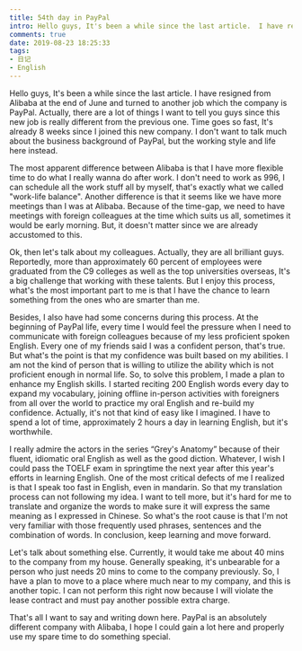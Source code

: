 ```yaml
---
title: 54th day in PayPal
intro: Hello guys, It's been a while since the last article.  I have resigned from Alibaba at the end of June and turned to another job which the company is PayPal. Actually, there are a lot of things I want to tell you guys since this new job is really different from the previous one. Time goes so fast, It's already 8 weeks since I joined this new company.  I don't want to talk much about the business background of PayPal, but the working style and life here instead.  
comments: true
date: 2019-08-23 18:25:33
tags:
- 日记
- English
---
```


Hello guys, It's been a while since the last article. I have resigned from Alibaba at the end of June and turned to another job which the company is PayPal. Actually, there are a lot of things I want to tell you guys since this new job is really different from the previous one. Time goes so fast, It's already 8 weeks since I joined this new company. I don't want to talk much about the business background of PayPal, but the working style and life here instead.  

The most apparent difference between Alibaba is that I have more flexible time to do what I really wanna do after work. I don't need to work as 996, I can schedule all the work stuff all by myself, that's exactly what we called "work-life balance". Another difference is that it seems like we have more meetings than I was at Alibaba. Because of the time-gap, we need to have meetings with foreign colleagues at the time which suits us all, sometimes it would be early morning. But, it doesn't matter since we are already accustomed to this. 

Ok, then let's talk about my colleagues. Actually, they are all brilliant guys. Reportedly, more than approximately 60 percent of employees were graduated from the C9 colleges as well as the top universities overseas, It's a big challenge that working with these talents. But I enjoy this process, what's the most important part to me is that I have the chance to learn something from the ones who are smarter than me.

Besides, I also have had some concerns during this process. At the beginning of PayPal life, every time I would feel the pressure when I need to communicate with foreign colleagues because of my less proficient spoken English. Every one of my friends said I was a confident person, that's true. But what's the point is that my confidence was built based on my abilities. I am not the kind of person that is willing to utilize the ability which is not proficient enough in normal life. So, to solve this problem, I made a plan to enhance my English skills. I started reciting  200 English words every day to expand my vocabulary, joining offline in-person activities with foreigners from all over the world to practice my oral English and re-build my confidence. Actually, it's not that kind of easy like I imagined. I have to spend a lot of time, approximately 2 hours a day in learning English, but it's worthwhile.

I really admire the actors in the series “Grey's Anatomy” because of their fluent, idiomatic oral English as well as the good diction. Whatever, I wish I could pass the TOELF exam in springtime the next year after this year's efforts in learning English. One of the most critical defects of me I realized is that I speak too fast in English, even in mandarin. So that my translation process can not following my idea. I want to tell more, but it's hard for me to translate and organize the words to make sure it will express the same meaning as I expressed in Chinese. So what's the root cause is that I'm not very familiar with those frequently used phrases, sentences and the combination of words. In conclusion, keep learning and move forward.

Let's talk about something else. Currently, it would take me about 40 mins to the company from my house. Generally speaking, it's unbearable for a person who just needs 20 mins to come to the company previously. So, I have a plan to move to a place where much near to my company, and this is another topic. I can not perform this right now because I will violate the lease contract and must pay another possible extra charge.

That's all I want to say and writing down here. PayPal is an absolutely different company with Alibaba, I hope I could gain a lot here and properly use my spare time to do something special.